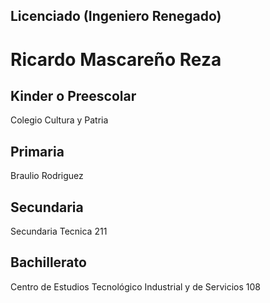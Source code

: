 ## Licenciado (Ingeniero Renegado)
# Ricardo Mascareño Reza

## Kinder o Preescolar
Colegio Cultura y Patria

## Primaria
Braulio Rodriguez

## Secundaria
Secundaria Tecnica 211

## Bachillerato
Centro de Estudios Tecnológico Industrial y de Servicios 108